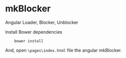 # mkBlocker
Angular Loader, Blocker, Unblocker

Install Bower dependencies
```
    bower install
```

And, open `\pages\index.html` file the angular mkBlocker.

